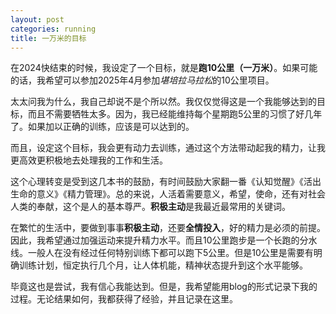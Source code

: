 ```yaml
---
layout: post
categories: running
title: 一万米的目标
---
```


在2024快结束的时候，我设定了一个目标，就是**跑10公里（一万米）**。如果可能的话，我希望可以参加2025年4月参加*堪培拉马拉松*的10公里项目。

太太问我为什么，我自己却说不是个所以然。我仅仅觉得这是一个我能够达到的目标，而且不需要牺牲太多。因为，我已经能维持每个星期跑5公里的习惯了好几年了。如果加以正确的训练，应该是可以达到的。

而且，设定这个目标，我会更有动力去训练，通过这个方法带动起我的精力，让我更高效更积极地去处理我的工作和生活。

这个心理转变是受到这几本书的鼓励，有时间鼓励大家翻一番《认知觉醒》《活出生命的意义》《精力管理》。总的来说，人活着需要意义，希望，使命，还有对社会人类的奉献，这个是人的基本尊严。**积极主动**是我最近最常用的关键词。

在繁忙的生活中，要做到事事**积极主动**，还要**全情投入**，好的精力是必须的前提。因此，我希望通过加强运动来提升精力水平。而且10公里跑步是一个长跑的分水线。一般人在没有经过任何特别训练下都可以跑下5公里。但是10公里是需要有明确训练计划，恒定执行几个月，让人体机能，精神状态提升到这个水平能够。

毕竟这也是尝试，我有信心我能达到。但是，我希望能用blog的形式记录下我的过程。无论结果如何，我都获得了经验，并且记录在这里。
<!--stackedit_data:
eyJoaXN0b3J5IjpbMTI3MDUwMjI1MiwyMDkyMTMyNzkwLC0yMD
UxNDg0MzU4LC0xNjYzNTk3Nzg4LDE5MzIxMTIyMzJdfQ==
-->